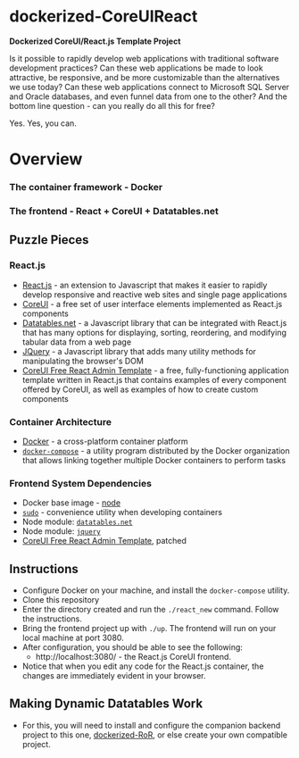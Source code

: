 # dockerized-CoreUIReact
**Dockerized CoreUI/React.js Template Project**

Is it possible to rapidly develop web applications with traditional software development practices? Can these web applications be made to look attractive, be responsive, and be more customizable than the alternatives we use today? Can these web applications connect to Microsoft SQL Server and Oracle databases, and even funnel data from one to the other? And the bottom line question - can you really do all this for free?

Yes. Yes, you can.

# Overview ##
### The container framework - Docker ###

### The frontend - React + CoreUI + Datatables.net ###

## Puzzle Pieces ##
### React.js ###
* [React.js](https://reactjs.org/) - an extension to Javascript that makes it easier to rapidly develop responsive and reactive web sites and single page applications
* [CoreUI](https://coreui.io/) - a free set of user interface elements implemented as React.js components
* [Datatables.net](https://datatables.net/) - a Javascript library that can be integrated with React.js that has many options for displaying, sorting, reordering, and modifying tabular data from a web page
* [JQuery](https://jquery.com/) - a Javascript library that adds many utility methods for manipulating the browser's DOM
* [CoreUI Free React Admin Template](https://github.com/coreui/coreui-free-react-admin-template) - a free, fully-functioning application template written in React.js that contains examples of every component offered by CoreUI, as well as examples of how to create custom components

### Container Architecture ###
* [Docker](https://www.docker.com/) - a cross-platform container platform
* [`docker-compose`](https://docs.docker.com/compose/) - a utility program distributed by the Docker organization that allows linking together multiple Docker containers to perform tasks

### Frontend System Dependencies ###
* Docker base image - [node](https://hub.docker.com/_/node/)
* [`sudo`](https://www.sudo.ws/) - convenience utility when developing containers
* Node module: [`datatables.net`](https://www.npmjs.com/package/datatables.net)
* Node module: [`jquery`](https://www.npmjs.com/package/jquery)
* [CoreUI Free React Admin Template](https://github.com/coreui/coreui-free-react-admin-template), patched

## Instructions ##
* Configure Docker on your machine, and install the `docker-compose` utility.
* Clone this repository
* Enter the directory created and run the `./react_new` command.  Follow the instructions.
* Bring the frontend project up with `./up`.  The frontend will run on your local machine at port 3080.
* After configuration, you should be able to see the following:
  * http://localhost:3080/ - the React.js CoreUI frontend. 
* Notice that when you edit any code for the React.js container, the changes are immediately evident in your browser. 

## Making Dynamic Datatables Work ##
  * For this, you will need to install and configure the companion backend project to this one, [dockerized-RoR](https://github.com/ArkieCoder/dockerized-RoR), or else create your own compatible project.
